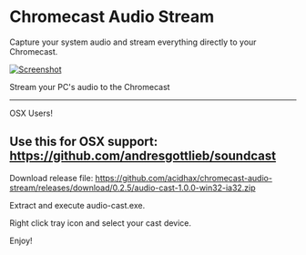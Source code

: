 # Chromecast Audio Stream
Capture your system audio and stream everything directly to your Chromecast.

[![Screenshot](https://s3.amazonaws.com/matbee.com/audio-cast.png)](https://s3.amazonaws.com/matbee.com/audio-cast.png)

Stream your PC's audio to the Chromecast

---
OSX Users!

Use this for OSX support: https://github.com/andresgottlieb/soundcast
---


Download release file: https://github.com/acidhax/chromecast-audio-stream/releases/download/0.2.5/audio-cast-1.0.0-win32-ia32.zip

Extract and execute audio-cast.exe.

Right click tray icon and select your cast device.

Enjoy!
